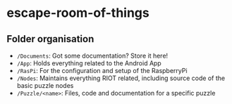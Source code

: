 # escape-room-of-things


## Folder organisation

* `/Documents`: Got some documentation? Store it here! 
* `/App`: Holds everything related to the Android App
* `/RasPi`: For the configuration and setup of the RaspberryPi
* `/Nodes`: Maintains everything RIOT related, including source code of the basic puzzle nodes
* `/Puzzle/<name>`: Files, code and documentation for a specific puzzle

